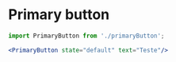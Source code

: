 # Primary button

```jsx
import PrimaryButton from './primaryButton';

<PrimaryButton state="default" text="Teste"/>
 
 
 
 ```